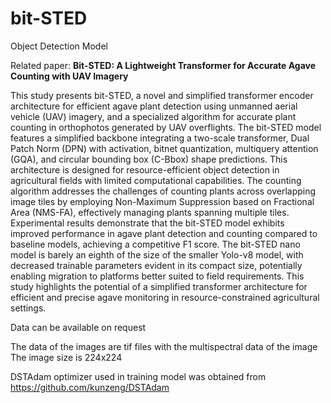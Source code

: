 # bit-STED
Object Detection Model

Related paper: <b>Bit-STED: A Lightweight Transformer for Accurate Agave Counting with UAV Imagery </b>

This study presents bit-STED, a novel and simplified transformer encoder architecture for efficient agave plant detection using unmanned aerial vehicle (UAV) imagery, and a specialized algorithm for accurate plant counting in orthophotos generated by UAV overflights. The bit-STED model features a simplified backbone integrating a two-scale transformer, Dual Patch Norm (DPN) with activation, bitnet quantization, multiquery attention (GQA), and circular bounding box (C-Bbox) shape predictions. This architecture is designed for resource-efficient object detection in agricultural fields with limited computational capabilities. The counting algorithm addresses the challenges of counting plants across overlapping image tiles by employing Non-Maximum Suppression based on Fractional Area (NMS-FA), effectively managing plants spanning multiple tiles. Experimental results demonstrate that the bit-STED model exhibits improved performance in agave plant detection and counting compared to baseline models, achieving a competitive F1 score. The bit-STED nano model is barely an eighth of the size of the smaller Yolo-v8 model, with decreased trainable parameters evident in its compact size, potentially enabling migration to platforms better suited to field requirements. This study highlights the potential of a simplified transformer architecture for efficient and precise agave monitoring in resource-constrained agricultural settings. 

<p>Data can be available on request</p>
The data of the images are tif files with the multispectral data of the image
The image size is 224x224

DSTAdam optimizer used in training model was obtained from 
https://github.com/kunzeng/DSTAdam
